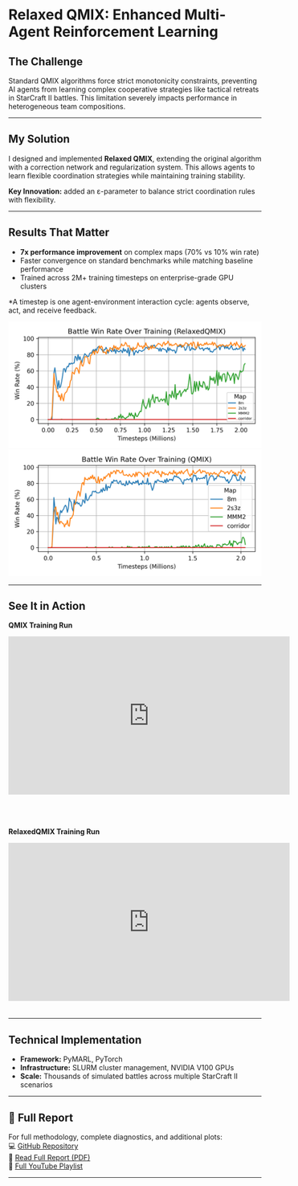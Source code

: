 # Relaxed QMIX: Enhanced Multi-Agent Reinforcement Learning

## The Challenge
Standard QMIX algorithms force strict monotonicity constraints, preventing AI agents from learning complex cooperative strategies like tactical retreats in StarCraft II battles. This limitation severely impacts performance in heterogeneous team compositions.

---

## My Solution
I designed and implemented **Relaxed QMIX**, extending the original algorithm with a correction network and regularization system. This allows agents to learn flexible coordination strategies while maintaining training stability.

**Key Innovation:** added an ε-parameter to balance strict coordination rules with flexibility.

---

## Results That Matter
- **7x performance improvement** on complex maps (70% vs 10% win rate)
- Faster convergence on standard benchmarks while matching baseline performance
- Trained across 2M+ training timesteps on enterprise-grade GPU clusters

*A timestep is one agent-environment interaction cycle: agents observe, act, and receive feedback.

![Training Curve](assets/pymarl/relaxedwr.png)
![Win Rate Comparison](assets/pymarl/qmixwr.png)

--- 

## See It in Action

**QMIX Training Run**

<iframe width="560" height="315" src="https://www.youtube.com/embed/_o91TFaJ-rg" title="QMIX Training Run" frameborder="0" allow="accelerometer; autoplay; clipboard-write; encrypted-media; gyroscope; picture-in-picture" allowfullscreen></iframe>

<br><br>

**RelaxedQMIX Training Run**

<iframe width="560" height="315" src="https://www.youtube.com/embed/To9-4rwUBhw" title="Relaxed QMIX Episode Highlight" frameborder="0" allow="accelerometer; autoplay; clipboard-write; encrypted-media; gyroscope; picture-in-picture" allowfullscreen></iframe>
<br><br>

---

## Technical Implementation
- **Framework:** PyMARL, PyTorch
- **Infrastructure:** SLURM cluster management, NVIDIA V100 GPUs
- **Scale:** Thousands of simulated battles across multiple StarCraft II scenarios

---

## 📄 Full Report  

For full methodology, complete diagnostics, and additional plots:  
💻 [GitHub Repository](https://github.com/miruyoun/PyMARL_RL_Project)  
📕 [Read Full Report (PDF)](assets/pymarl/RelaxedQMIX_Paper.pdf)  
🎥 [Full YouTube Playlist](https://www.youtube.com/playlist?list=PLfNwQXb-4EYiBC-Hm0P8xQDTPxbTGFpBp)

---

